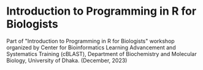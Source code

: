 # Introduction to Programming in R for Biologists

Part of "Introduction to Programming in R for Biologists" workshop organized by Center for Bioinformatics Learning Advancement and Systematics Training (cBLAST), Department of Biochemistry and Molecular Biology, University of Dhaka. (December, 2023)
